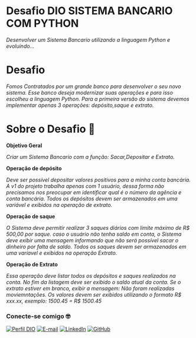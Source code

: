 
# Desafio DIO SISTEMA BANCARIO COM PYTHON

_Desenvolver um Sistema Bancario utilizando a linguagem Python e evoluindo..._

# Desafio
_Fomos Contratados por um grande banco para desenvolver o seu novo sistema. Esse banco deseja modernizar suas operações e para isso escolheu a linguagem Python. Para a primeira versão do sistema devemos implementar apenas 3 operações: depósito,saque e extrato._

# Sobre o Desafio 💭

**Objetivo Geral**

_Criar um Sistema Bancario com a função: Sacar,Depositar e Extrato._


**Operação de depósito**

_Deve ser possível depositar valores positivos para a minha conta bancária. A v1 do projeto trabalha apenas com 1 usuário, dessa forma não precisamos nos preocupar em identificar qual é o número da agência e conta bancária. Todos os depósitos devem ser armazenados em uma variável e exibidos na operação de extrato._

**Operação de saque**

_O Sistema deve permitir realizar 3 saques diários com limite máximo de R$ 500,00 por saque. caso o usuário não tenha saldo em conta, o Sistema deve exibir uma mensagem informando que não será possível sacar o dinheiro por falta de saldo. Todos os saques devem ser armazenados em uma varíavel e exibidos na operação Extrato._

**Operação de Extrato**

_Essa operação deve listar todos os depósitos e saques realizados na conta. No fim da listagem deve ser exibido o saldo atual da conta. Se o extrato estiver em branco, exibir a mensagem: Não foram realizadas moviemntações.
Os valores devem ser exibidos utilizando o formato R$ xxx.xx,
exemplo:
1500.45 = R$ 1500.45_



### Conecte-se comigo 🤓

[![Perfil DIO](https://img.shields.io/badge/-Meu%20Perfil%20na%20DIO-30A3DC?style=for-the-badge)](https://web.dio.me/users/alecsandertreds?tab=achievements)
[![E-mail](https://img.shields.io/badge/-Email-000?style=for-the-badge&logo=microsoft-outlook&logoColor=E94D5F)](mailto:alecsandertreds@uni9.edu.br)
[![LinkedIn](https://img.shields.io/badge/-LinkedIn-000?style=for-the-badge&logo=linkedin&logoColor=30A3DC)](https://www.linkedin.com/in/alecsander-teixeira-araujo-5512031b1/)
[![GitHub](https://img.shields.io/badge/GitHub-000?style=for-the-badge&logo=github&logoColor=30A3DC)](https://github.com/alecsanderTaraujo)
